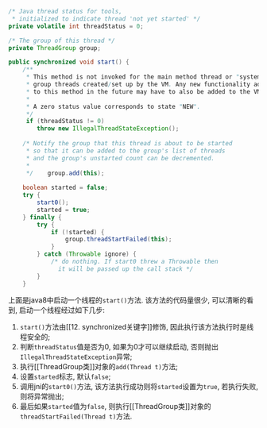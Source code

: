```java
/* Java thread status for tools,  
 * initialized to indicate thread 'not yet started' */  
private volatile int threadStatus = 0;

/* The group of this thread */  
private ThreadGroup group;

public synchronized void start() {  
    /**  
     * This method is not invoked for the main method thread or "system"    
     * group threads created/set up by the VM. Any new functionality added  
     * to this method in the future may have to also be added to the VM.   
     *     
     * A zero status value corresponds to state "NEW".     
     */    
     if (threadStatus != 0)  
        throw new IllegalThreadStateException();  
  
    /* Notify the group that this thread is about to be started  
     * so that it can be added to the group's list of threads     
     * and the group's unstarted count can be decremented. 
     * 
     */    group.add(this);  
  
    boolean started = false;  
    try {  
        start0();  
        started = true;  
    } finally {  
        try {  
            if (!started) {  
                group.threadStartFailed(this);  
            }  
        } catch (Throwable ignore) {  
            /* do nothing. If start0 threw a Throwable then  
              it will be passed up the call stack */        
        }  
    }  

```

  上面是java8中启动一个线程的`start()`方法. 该方法的代码量很少, 可以清晰的看到, 启动一个线程经过如下几步:
  
1. `start()`方法由[[12. synchronized关键字]]修饰, 因此执行该方法执行时是线程安全的;
2. 判断`threadStatus`值是否为0, 如果为0才可以继续启动, 否则抛出`IllegalThreadStateException`异常;
3. 执行[[ThreadGroup类]]对象的`add(Thread t)`方法;
4. 设置`started`标志, 默认`false`;
5. 调用jni的`start0()`方法, 该方法执行成功则将`started`设置为`true`, 若执行失败, 则将异常抛出;
6. 最后如果`started`值为`false`, 则执行[[ThreadGroup类]]对象的`threadStartFailed(Thread t)`方法.